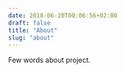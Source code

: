 ```yaml
---
date: 2018-06-20T00:06:56+02:00
draft: false
title: "About"
slug: "about"
---
```


Few words about project.
